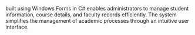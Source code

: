 built using Windows Forms in C# enables administrators to manage student information, course details, and faculty records efficiently. The system simplifies the management of academic processes through an intuitive user interface.
